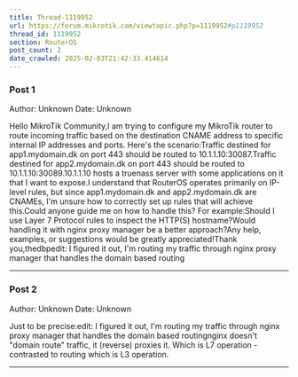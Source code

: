 ```yaml
---
title: Thread-1119952
url: https://forum.mikrotik.com/viewtopic.php?p=1119952#p1119952
thread_id: 1119952
section: RouterOS
post_count: 2
date_crawled: 2025-02-03T21:42:33.414614
---
```


### Post 1
Author: Unknown
Date: Unknown

Hello MikroTik Community,I am trying to configure my MikroTik router to route incoming traffic based on the destination CNAME address to specific internal IP addresses and ports. Here's the scenario:Traffic destined for app1.mydomain.dk on port 443 should be routed to 10.1.1.10:30087.Traffic destined for app2.mydomain.dk on port 443 should be routed to 10.1.1.10:30089.10.1.1.10 hosts a truenass server with some applications on it that I want to expose.I understand that RouterOS operates primarily on IP-level rules, but since app1.mydomain.dk and app2.mydomain.dk are CNAMEs, I'm unsure how to correctly set up rules that will achieve this.Could anyone guide me on how to handle this? For example:Should I use Layer 7 Protocol rules to inspect the HTTP(S) hostname?Would handling it with nginx proxy manager be a better approach?Any help, examples, or suggestions would be greatly appreciated!Thank you,thedbpedit: I figured it out, I'm routing my traffic through nginx proxy manager that handles the domain based routing

---
### Post 2
Author: Unknown
Date: Unknown

Just to be precise:edit: I figured it out, I'm routing my traffic through nginx proxy manager that handles the domain based routingnginx doesn't "domain route" traffic, it (reverse) proxies it. Which is L7 operation - contrasted to routing which is L3 operation.

---
